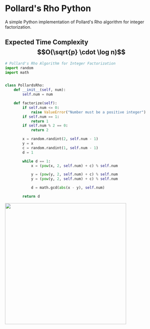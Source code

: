 # Pollard's Rho Python
A simple Python implementation of Pollard's Rho algorithm for integer factorization.
## Expected Time Complexity $$O(\sqrt{p} \cdot \log n)$$
```python
# Pollard's Rho Algorithm for Integer Factorization
import random
import math


class PollardsRho:
    def __init__(self, num):
        self.num = num

    def factorize(self):
        if self.num <= 0:
            raise ValueError("Number must be a positive integer")
        if self.num == 1:
            return 1
        if self.num % 2 == 0:
            return 2

        x = random.randint(2, self.num - 1)
        y = x
        c = random.randint(1, self.num - 1)
        d = 1

        while d == 1:
            x = (pow(x, 2, self.num) + c) % self.num

            y = (pow(y, 2, self.num) + c) % self.num
            y = (pow(y, 2, self.num) + c) % self.num

            d = math.gcd(abs(x - y), self.num)

        return d
```

<img src="https://upload.wikimedia.org/wikipedia/commons/2/2c/Rho-example-animated.gif" width="400">
